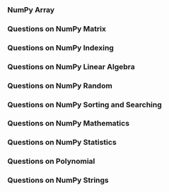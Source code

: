 ### NumPy Array
### Questions on NumPy Matrix
### Questions on NumPy Indexing
### Questions on NumPy Linear Algebra
### Questions on NumPy Random
### Questions on NumPy Sorting and Searching
### Questions on NumPy Mathematics
### Questions on NumPy Statistics
### Questions on Polynomial
### Questions on NumPy Strings
